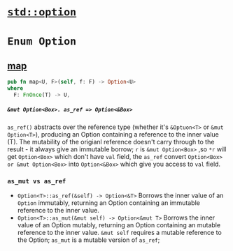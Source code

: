 # [`std::option`](https://doc.rust-lang.org/std/option/enum.Option.html)
# `Enum Option`
## [map](https://doc.rust-lang.org/std/option/enum.Option.html#method.map)
```rust
pub fn map<U, F>(self, f: F) -> Option<U>
where
  F: FnOnce(T) -> U,
```
##### `&mut Option<Box>. as_ref => Option<&Box>`
`as_ref()` abstracts over the reference type (whether it's `&Optuon<T>` or `&mut Option<T>`), producing an Option containing a reference to the inner value (T). The mutability of the origianl reference doesn't carry through to the result - it always give an immutable borrow;
`r` is `&mut Option<Box>` ,so `*r` will get `Option<Box>` which don't have `val` field, the `as_ref` convert `Option<Box> or &mut Option<Box>` into `Option<&Box>` which give you access to `val` field.
### `as_mut vs as_ref`
- `Option<T>::as_ref(&self) -> Option<&T>`
Borrows the inner value of an `Option` immutably, returning an Option containing an immutable reference to the inner value.
- `Option<T>::as_mut(&mut self) -> Option<&mut T>`
Borrows the inner value of an Option mutably, returning an Option containing an mutable reference to the inner value.
`&mut self` requires a mutable reference to the Option;
`as_mut` is a mutable version of `as_ref`;

